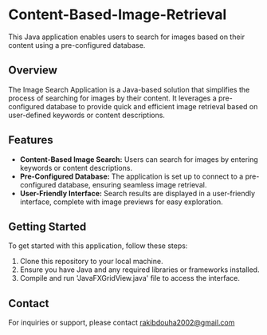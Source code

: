 # Content-Based-Image-Retrieval

This Java application enables users to search for images based on their content using a pre-configured database.

## Overview

The Image Search Application is a Java-based solution that simplifies the process of searching for images by their content. It leverages a pre-configured database to provide quick and efficient image retrieval based on user-defined keywords or content descriptions.

## Features

- **Content-Based Image Search:** Users can search for images by entering keywords or content descriptions.
- **Pre-Configured Database:** The application is set up to connect to a pre-configured database, ensuring seamless image retrieval.
- **User-Friendly Interface:** Search results are displayed in a user-friendly interface, complete with image previews for easy exploration.

## Getting Started

To get started with this application, follow these steps:

1. Clone this repository to your local machine.
2. Ensure you have Java and any required libraries or frameworks installed.
3. Compile and run 'JavaFXGridView.java' file to access the interface.



## Contact

For inquiries or support, please contact  rakibdouha2002@gmail.com


